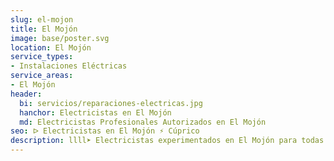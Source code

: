 ```yaml
---
slug: el-mojon
title: El Mojón
image: base/poster.svg
location: El Mojón
service_types:
- Instalaciones Eléctricas
service_areas:
- El Mojón
header:
  bi: servicios/reparaciones-electricas.jpg
  hanchor: Electricistas en El Mojón
  md: Electricistas Profesionales Autorizados en El Mojón
seo: ᐅ Electricistas en El Mojón ⚡️ Cúprico
description: llll➤ Electricistas experimentados en El Mojón para todas tus necesidades eléctricas. Servicio rápido, eficaz y de confianza ✅ ¡Contáctanos!
---
```

